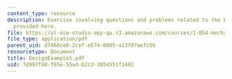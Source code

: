 ```yaml
---
content_type: resource
description: Exercise involving questions and problems related to the Design Example
  provided here.
file: https://ol-ocw-studio-app-qa.s3.amazonaws.com/courses/1-054-mechanics-and-design-of-concrete-structures-spring-2004/7d997f60f65e55adb2c33054551f2402_DesignExample5.pdf
file_type: application/pdf
parent_uid: d7468ce0-2ce7-e574-0805-a13f07aefc56
resourcetype: Document
title: DesignExample5.pdf
uid: 7d997f60-f65e-55ad-b2c3-3054551f2402
---
```

